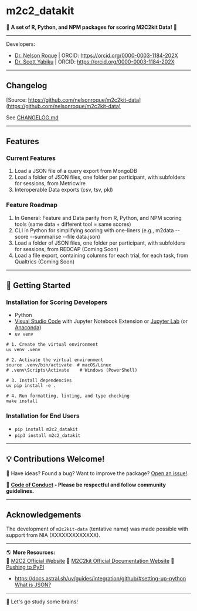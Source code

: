 # m2c2_datakit

🚀 **A set of R, Python, and NPM packages for scoring M2C2kit Data!** 🚀

---

Developers: 
- [Dr. Nelson Roque](https://www.linkedin.com/in/nelsonroque/) | ORCID: https://orcid.org/0000-0003-1184-202X
- [Dr. Scott Yabiku](https://www.linkedin.com/in/scottyabiku) | ORCID: https://orcid.org/0000-0003-1184-202X

---

## Changelog

[Source: https://github.com/nelsonroque/m2c2kit-data](https://github.com/nelsonroque/m2c2kit-data)

See [CHANGELOG.md](CHANGELOG.md)

--- 

## Features

### Current Features

  1) Load a JSON file of a query export from MongoDB
  2) Load a folder of JSON files, one folder per participant, with subfolders for sessions, from Metricwire
  3) Interoperable Data exports (csv, tsv, pkl)

### Feature Roadmap
  1) In General: Feature and Data parity from R, Python, and NPM scoring tools (same data + different tool = same scores)
  2) CLI in Python for simplifying scoring with one-liners (e.g., m2data --score --summarise --file data.json)
  3) Load a folder of JSON files, one folder per participant, with subfolders for sessions, from REDCAP (Coming Soon)
  4) Load a file export, containing columns for each trial, for each task, from Qualtrics (Coming Soon)

--- 

## **🚀 Getting Started**

### **Installation for Scoring Developers**
  - Python
  - [Visual Studio Code](https://code.visualstudio.com/) with Jupyter Notebook Extension or [Jupyter Lab](https://jupyter.org/install) (or [Anaconda](https://www.anaconda.com/))
  - `uv venv`

```{}
# 1. Create the virtual environment
uv venv .venv

# 2. Activate the virtual environment
source .venv/bin/activate  # macOS/Linux
# .venv\Scripts\Activate    # Windows (PowerShell)

# 3. Install dependencies
uv pip install -e .

# 4. Run formatting, linting, and type checking
make install

```

### **Installation for End Users**
  - `pip install m2c2_datakit`
  - `pip3 install m2c2_datakit`

---

## **💡 Contributions Welcome!**

📌 Have ideas? Found a bug? Want to improve the package?  [Open an issue!](https://github.com/nelsonroque/tidypollute/issues).

📜 **[Code of Conduct](https://docs.github.com/en/site-policy/github-terms/github-community-code-of-conduct) - Please be respectful and follow community guidelines.**

---

## Acknowledgements
The development of `m2c2kit-data` (tentative name) was made possible with support from NIA (XXXXXXXXXXXXX).

---

🌎 **More Resources:**  
📌 [M2C2 Official Website](https://m2c2.io)
📌 [M2C2kit Official Documentation Website](https://m2c2-project.github.io/m2c2kit-docs/)
📌 [Pushing to PyPI](https://docs.astral.sh/uv/guides/publish/#publishing-your-package)
  - https://docs.astral.sh/uv/guides/integration/github/#setting-up-python
[What is JSON?](https://www.w3schools.com/whatis/whatis_json.asp)

---

🚀 Let's go study some brains!